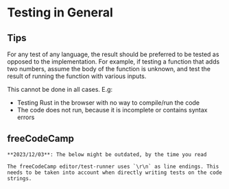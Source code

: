 # Testing in General

## Tips

For any test of any language, the result should be preferred to be tested as opposed to the implementation. For example, if testing a function that adds two numbers, assume the body of the function is unknown, and test the result of running the function with various inputs.

This cannot be done in all cases. E.g:

- Testing Rust in the browser with no way to compile/run the code
- The code does not run, because it is incomplete or contains syntax errors

## freeCodeCamp

```admonish note
**2023/12/03**: The below might be outdated, by the time you read

The freeCodeCamp editor/test-runner uses `\r\n` as line endings. This needs to be taken into account when directly writing tests on the code strings.
```

